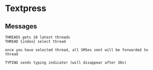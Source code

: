 # Textpress

## Messages

    THREADS gets 10 latest threads
    THREAD {index} select thread

    once you have selected thread, all SMSes sent will be forwarded to thread

    TYPING sends typing indicator (will disappear after 30s)
